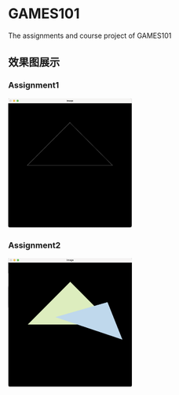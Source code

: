 # GAMES101
The assignments and course project of GAMES101



## 效果图展示

### Assignment1

<div align="left">
	<img src="src/Assignment1.png" width="50%">
</div>



### Assignment2

<div align="left">
	<img src="src/Assignment2.png" width="50%">
</div>

